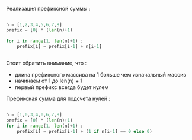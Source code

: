 
Реализация префиксной суммы : 

```python

n = [1,2,3,4,5,6,7,8]
prefix = [0] * (len(n)+1)

for i in range(1, len(n)+1) : 
    prefix[i] = prefix[i-1] + n[i-1]
    

```

Стоит обратить внимание, что : 
- длина префиксного массива на 1 больше чем изначальный массив
- начинаем от 1 до len(n) + 1 
- первый префикс всегда будет нулем 



Префиксная сумма для подсчета нулей : 

```python

n = [1,0,3,4,0,6,7,8]
prefix = [0] * (len(n)+1)
for i in range(1, len(n)+1) : 
    prefix[i] = prefix[i-1] + (1 if n[i-1] == 0 else 0)
    


```